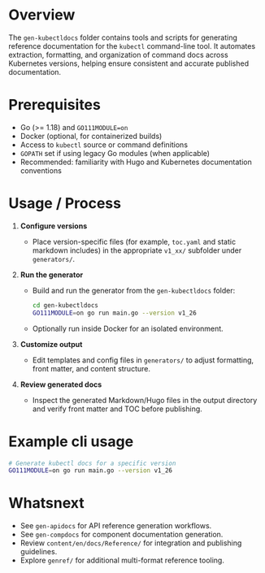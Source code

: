 # Overview

The `gen-kubectldocs` folder contains tools and scripts for generating reference documentation for the `kubectl` command-line tool. It automates extraction, formatting, and organization of command docs across Kubernetes versions, helping ensure consistent and accurate published documentation.

# Prerequisites

- Go (>= 1.18) and `GO111MODULE=on`  
- Docker (optional, for containerized builds)  
- Access to `kubectl` source or command definitions  
- `GOPATH` set if using legacy Go modules (when applicable)  
- Recommended: familiarity with Hugo and Kubernetes documentation conventions

# Usage / Process

1. **Configure versions**  
   - Place version-specific files (for example, `toc.yaml` and static markdown includes) in the appropriate `v1_xx/` subfolder under `generators/`.  

2. **Run the generator**  
   - Build and run the generator from the `gen-kubectldocs` folder:  
     ```bash
     cd gen-kubectldocs
     GO111MODULE=on go run main.go --version v1_26
     ```
   - Optionally run inside Docker for an isolated environment.

3. **Customize output**  
   - Edit templates and config files in `generators/` to adjust formatting, front matter, and content structure.

4. **Review generated docs**  
   - Inspect the generated Markdown/Hugo files in the output directory and verify front matter and TOC before publishing.

# Example cli usage

```bash
# Generate kubectl docs for a specific version
GO111MODULE=on go run main.go --version v1_26
````

# Whatsnext

* See `gen-apidocs` for API reference generation workflows.
* See `gen-compdocs` for component documentation generation.
* Review `content/en/docs/Reference/` for integration and publishing guidelines.
* Explore `genref/` for additional multi-format reference tooling.


